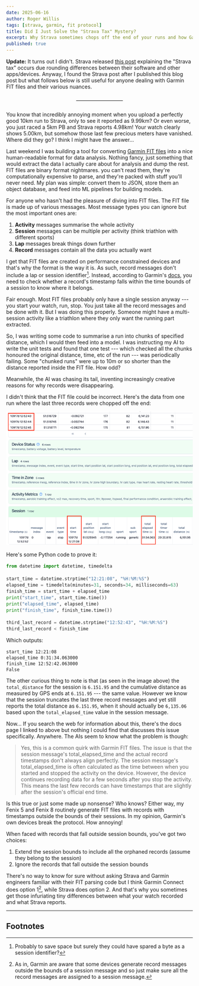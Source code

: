 ```yaml
---
date: 2025-06-16
author: Roger Willis
tags: [strava, garmin, fit protocol]
title: Did I Just Solve the "Strava Tax" Mystery?
excerpt: Why Strava sometimes chops off the end of your runs and how Garmin breaks their own protocol
published: true
---
```


**Update:** It turns out I didn't. Strava released [this post](https://stories.strava.com/articles/explaining-the-strava-tax) explaining the "Strava tax" occurs due rounding differences between their software and other apps/devices. Anyway, I found the Strava post after I published this blog post but what follows below is still useful for anyone dealing with Garmin FIT files and their various nuances.

<hr style="border: 0; border-top: 1px solid #ccc; margin: 2em auto; width: 25%;" />

You know that incredibly annoying moment when you upload a perfectly good 10km run to Strava, only to see it reported as 9.99km? Or even worse, you just raced a 5km PB and Strava reports 4.98km! Your watch clearly shows 5.00km, but somehow those last few precious meters have vanished. Where did they go? I think I might have the answer...

Last weekend I was building a tool for converting [Garmin FIT files](https://developer.garmin.com/fit/overview/) into a nice human-readable format for data analysis. Nothing fancy, just something that would extract the data I actually care about for analysis and dump the rest. FIT files are binary format nightmares. you can't read them, they're computationally expensive to parse, and they're packed with stuff you'll never need. My plan was simple: convert them to JSON, store them an object database, and feed into ML pipelines for building models.

For anyone who hasn't had the pleasure of diving into FIT files. The FIT file is made up of various messages. Most message types you can ignore but the most important ones are:

1. **Activity** messages summarise the whole activity
2. **Session** messages can be multiple per activity (think triathlon with different sports)
3. **Lap** messages break things down further
5. **Record** messages contain all the data you actually want

I get that FIT files are created on performance constrained devices and that's why the format is the way it is. As such, record messages don't include a lap or session identifier[^1]. Instead, according to Garmin's [docs](https://developer.garmin.com/fit/cookbook/decoding-activity-files/), you need to check whether a record's timestamp falls within the time bounds of a session to know where it belongs.

Fair enough. Most FIT files probably only have a single session anyway --- you start your watch, run, stop. You just take all the record messages and be done with it. But I was doing this properly. Someone might have a multi-session activity like a triathlon where they only want the running part extracted.

So, I was writing some code to summarise a run into chunks of specified distance, which I would then feed into a model. I was instructing my AI to write the unit tests and found that one test --- which checked all the chunks honoured the original distance, time, etc of the run --- was periodically failing. Some "chunked runs" were up to 10m or so shorter than the distance reported inside the FIT file. How odd?

Meanwhile, the AI was chasing its tail, inventing increasingly creative reasons for why records were disappearing.

I didn't think that the FIT file could be incorrect. Here's the data from one run where the last three records were chopped off the end:

![Screenshot from fitfileviewer.com showing the run in question](fit-file-viewer.png)

Here's some Python code to prove it:

```python
from datetime import datetime, timedelta

start_time = datetime.strptime("12:21:08", "%H:%M:%S")
elapsed_time = timedelta(minutes=31, seconds=34, milliseconds=63)
finish_time = start_time + elapsed_time
print("start_time", start_time.time())
print("elapsed_time", elapsed_time)
print("finish_time", finish_time.time())

third_last_record = datetime.strptime("12:52:43", "%H:%M:%S")
third_last_record < finish_time
```

Which outputs:

```
start_time 12:21:08
elapsed_time 0:31:34.063000
finish_time 12:52:42.063000
False
```

The other curious thing to note is that (as seen in the image above) the `total_distance` for the session is `6.151.95` and the cumulative distance as measured by GPS ends at `6.151.95` --- the same value. However we know that the session truncates the last three record messages and yet still reports the total distance as `6.151.95`, when it should actually be `6,135.06` based upon the `total_elapsed_time` value in the session message.

Now... If you search the web for information about this, there's the docs page I linked to above but nothing I could find that discusses this issue specifically. Anywhere. The AIs seem to know what the problem is though:

> Yes, this is a common quirk with Garmin FIT files. The issue is that the session message's total_elapsed_time and the actual record timestamps don't always align perfectly. The session message's total_elapsed_time is often calculated as the time between when you started and stopped the activity on the device. However, the device continues recording data for a few seconds after you stop the activity. This means the last few records can have timestamps that are slightly after the session's official end time.

Is this true or just some made up nonsense? Who knows? Either way, my Fenix 5 and Fenix 8 routinely generate FIT files with records with timestamps outside the bounds of their sessions. In my opinion, Garmin's own devices break the protocol. How annoying!

When faced with records that fall outside session bounds, you've got two choices:

1. Extend the session bounds to include all the orphaned records (assume they belong to the session)
2. Ignore the records that fall outside the session bounds

There's no way to know for sure without asking Strava and Garmin engineers familiar with their FIT parsing code but I think Garmin Connect does option 1[^2], while Strava does option 2. And that's why you sometimes get those infuriating tiny differences between what your watch recorded and what Strava reports.

---

## Footnotes

[^1]: Probably to save space but surely they could have spared a byte as a session identifier?
[^2]: As in, Garmin are aware that some devices generate record messages outside the bounds of a session message and so just make sure all the record messages are assigned to a session message.


